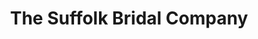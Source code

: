 ---
title: "The Suffolk Bridal Company"
url: /ipswich/the-suffolk-bridal-company/
shop: Kleidung
---